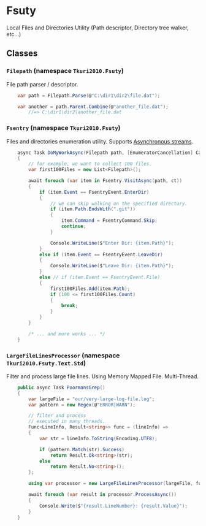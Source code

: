 # Fsuty
Local Files and Directories Utility (Path descriptor, Directory tree walker, etc...)

## Classes

### `Filepath` (namespace `Tkuri2010.Fsuty`)

File path parser / descriptor.
```cs
	var path = Filepath.Parse(@"C:\dir1\dir2\file.dat");

	var another = path.Parent.Combine(@"another_file.dat");
		//=> C:\dir1\dir2\another_file.dat
```

### `Fsentry` (namespace `Tkuri2010.Fsuty`)

Files and directories enumeration utility. Supports [Asynchronous streams](https://docs.microsoft.com/ja-jp/dotnet/csharp/whats-new/csharp-8#asynchronous-streams).

```cs
	async Task DoMyWorkAsync(Filepath path, [EnumeratorCancellation] CancellationToken ct = default)
	{
		// for example, we want to collect 100 files.
		var first100Files = new List<Filepath>();

		await foreach (var item in Fsentry.VisitAsync(path, ct))
		{
			if (item.Event == FsentryEvent.EnterDir)
			{
				// we can skip walking on the specified directory.
				if (item.Path.EndsWith(".git"))
				{
					item.Command = FsentryCommand.Skip;
					continue;
				}

				Console.WriteLine($"Enter Dir: {item.Path}");
			}
			else if (item.Event == FsentryEvent.LeaveDir)
			{
				Console.WriteLine($"Leave Dir: {item.Path}");
			}
			else // if (item.Event == FsentryEvent.File)
			{
				first100Files.Add(item.Path);
				if (100 <= first100Files.Count)
				{
					break;
				}
			}
		}

		/* ... and more works ... */
	}
```


### `LargeFileLinesProcessor` (namespace `Tkuri2010.Fsuty.Text.Std`)

Filter and process large file lines.
Using Memory Mapped File.
Multi-Thread.

```cs
	public async Task PoormansGrep()
	{
		var largeFile = "our/very-large-log-file.log";
		var pattern = new Regex(@"ERROR|WARN");

		// filter and process
		// executed in many threads.
		Func<LineInfo, Result<string>> func = (lineInfo) =>
		{
			var str = lineInfo.ToString(Encoding.UTF8);

			if (pattern.Match(str).Success)
				return Result.Ok<string>(str);
			else
				return Result.No<string>();
		};

		using var processor = new LargeFileLinesProcessor(largeFile, func);

		await foreach (var result in processor.ProcessAsync())
		{
			Console.Write($"{result.LineNumber}: {result.Value}");
		}
	}

```
